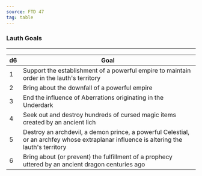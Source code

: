 ```yaml
---
source: FTD 47
tag: table
---
```


### Lauth Goals
---
|d6|Goal|
|----|------------|
|1|Support the establishment of a powerful empire to maintain order in the lauth's territory|
|2|Bring about the downfall of a powerful empire|
|3|End the influence of Aberrations originating in the Underdark|
|4|Seek out and destroy hundreds of cursed magic items created by an ancient lich|
|5|Destroy an archdevil, a demon prince, a powerful Celestial, or an archfey whose extraplanar influence is altering the lauth's territory|
|6|Bring about (or prevent) the fulfillment of a prophecy uttered by an ancient dragon centuries ago|
